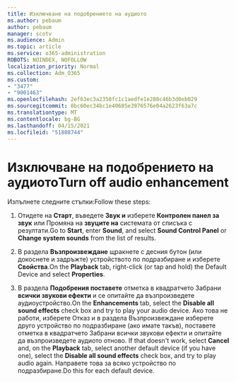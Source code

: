 ```yaml
---
title: Изключване на подобрението на аудиото
ms.author: pebaum
author: pebaum
manager: scotv
ms.audience: Admin
ms.topic: article
ms.service: o365-administration
ROBOTS: NOINDEX, NOFOLLOW
localization_priority: Normal
ms.collection: Adm_O365
ms.custom:
- "3477"
- "9001463"
ms.openlocfilehash: 2ef63ec3a2358fc1c1aedfe1e280c46b3d0eb029
ms.sourcegitcommit: 8bc60ec34bc1e40685e3976576e04a2623f63a7c
ms.translationtype: MT
ms.contentlocale: bg-BG
ms.lasthandoff: 04/15/2021
ms.locfileid: "51808744"
---
```

# <a name="turn-off-audio-enhancement"></a><span data-ttu-id="0c2ea-102">Изключване на подобрението на аудиото</span><span class="sxs-lookup"><span data-stu-id="0c2ea-102">Turn off audio enhancement</span></span>

<span data-ttu-id="0c2ea-103">Изпълнете следните стъпки:</span><span class="sxs-lookup"><span data-stu-id="0c2ea-103">Follow these steps:</span></span>

1. <span data-ttu-id="0c2ea-104">Отидете на **Старт**, въведете **Звук и** изберете **Контролен панел за звук** или Промяна на **звуците на** системата от списъка с резултати.</span><span class="sxs-lookup"><span data-stu-id="0c2ea-104">Go to **Start**, enter **Sound**, and select **Sound Control Panel** or **Change system sounds** from the list of results.</span></span>

2. <span data-ttu-id="0c2ea-105">В раздела **Възпроизвеждане** щракнете с десния бутон (или докоснете и задръжте) устройството по подразбиране и изберете **Свойства**.</span><span class="sxs-lookup"><span data-stu-id="0c2ea-105">On the **Playback** tab, right-click (or tap and hold) the Default Device and select **Properties**.</span></span>

3. <span data-ttu-id="0c2ea-106">В раздела **Подобрения поставете** отметка в квадратчето Забрани **всички звукови ефекти** и се опитайте да възпроизведете аудиоустройство.</span><span class="sxs-lookup"><span data-stu-id="0c2ea-106">On the **Enhancements** tab, select the **Disable all sound effects** check box and try to play your audio device.</span></span> <span data-ttu-id="0c2ea-107">Ако това не работи, изберете Отказ  и в раздела Възпроизвеждане изберете друго устройство по  подразбиране (ако имате такъв), поставете отметка в квадратчето Забрани всички звукови ефекти и опитайте да възпроизведете аудиото отново. </span><span class="sxs-lookup"><span data-stu-id="0c2ea-107">If that doesn't work, select **Cancel** and, on the **Playback** tab, select another default device (if you have one), select the **Disable all sound effects** check box, and try to play audio again.</span></span> <span data-ttu-id="0c2ea-108">Направете това за всяко устройство по подразбиране.</span><span class="sxs-lookup"><span data-stu-id="0c2ea-108">Do this for each default device.</span></span>
